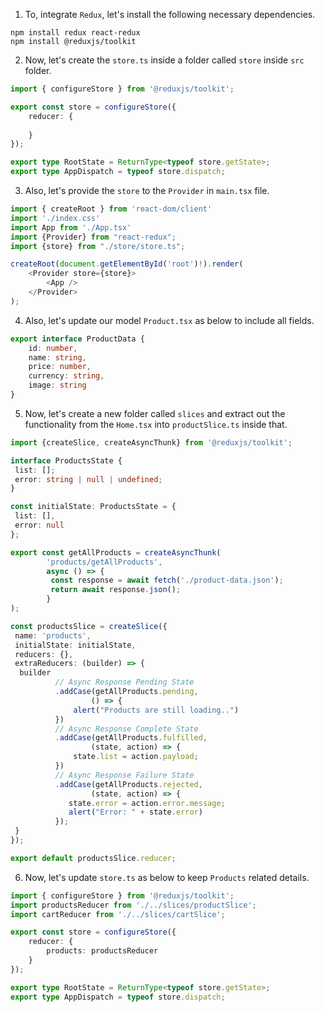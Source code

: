 1. To, integrate `Redux`, let's install the following necessary dependencies.
```shell
npm install redux react-redux
npm install @reduxjs/toolkit
```
2. Now, let's create the `store.ts` inside a folder called `store` inside `src` folder.
```typescript
import { configureStore } from '@reduxjs/toolkit';

export const store = configureStore({
    reducer: {
        
    }
});

export type RootState = ReturnType<typeof store.getState>;
export type AppDispatch = typeof store.dispatch;
```
3. Also, let's provide the `store` to the `Provider` in `main.tsx` file.
```typescript jsx
import { createRoot } from 'react-dom/client'
import './index.css'
import App from './App.tsx'
import {Provider} from "react-redux";
import {store} from "./store/store.ts";

createRoot(document.getElementById('root')!).render(
    <Provider store={store}>
        <App />
    </Provider>
);
```
4. Also, let's update our model `Product.tsx` as below to include all fields.
```typescript
export interface ProductData {
    id: number,
    name: string,
    price: number,
    currency: string,
    image: string
}
```
5. Now, let's create a new folder called `slices` and extract out the functionality from the `Home.tsx` into `productSlice.ts` inside that.
```typescript
import {createSlice, createAsyncThunk} from '@reduxjs/toolkit';

interface ProductsState {
 list: [];
 error: string | null | undefined;
}

const initialState: ProductsState = {
 list: [],
 error: null
};

export const getAllProducts = createAsyncThunk(
        'products/getAllProducts',
        async () => {
         const response = await fetch('./product-data.json');
         return await response.json();
        }
);

const productsSlice = createSlice({
 name: 'products',
 initialState: initialState,
 reducers: {},
 extraReducers: (builder) => {
  builder
          // Async Response Pending State
          .addCase(getAllProducts.pending,
                  () => {
              alert("Products are still loading..")
          })
          // Async Response Complete State
          .addCase(getAllProducts.fulfilled,
                  (state, action) => {
              state.list = action.payload;
          })
          // Async Response Failure State
          .addCase(getAllProducts.rejected,
                  (state, action) => {
             state.error = action.error.message;
             alert("Error: " + state.error)
          });
 }
});

export default productsSlice.reducer;
```
6. Now, let's update `store.ts` as below to keep `Products` related details.
```typescript
import { configureStore } from '@reduxjs/toolkit';
import productsReducer from './../slices/productSlice';
import cartReducer from './../slices/cartSlice';

export const store = configureStore({
    reducer: {
        products: productsReducer
    }
});

export type RootState = ReturnType<typeof store.getState>;
export type AppDispatch = typeof store.dispatch;
```